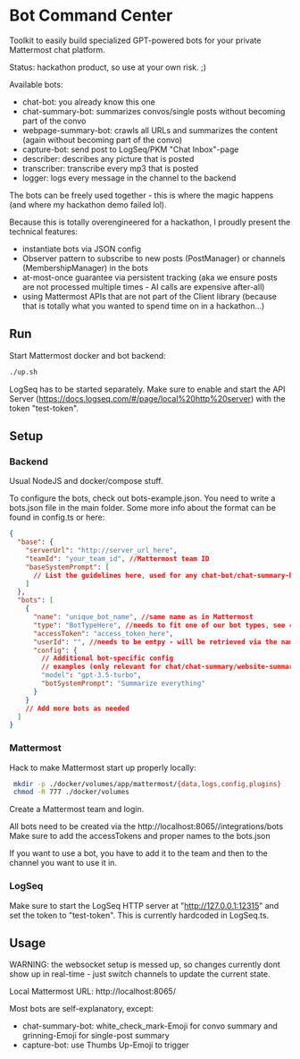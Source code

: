 # Bot Command Center

Toolkit to easily build specialized GPT-powered bots for your private Mattermost chat platform.

Status: hackathon product, so use at your own risk. ;)

Available bots:

- chat-bot: you already know this one
- chat-summary-bot: summarizes convos/single posts without becoming part of the convo
- webpage-summary-bot: crawls all URLs and summarizes the content (again without becoming part of the convo)
- capture-bot: send post to LogSeq/PKM "Chat Inbox"-page
- describer: describes any picture that is posted
- transcriber: transcribe every mp3 that is posted
- logger: logs every message in the channel to the backend

The bots can be freely used together - this is where the magic happens (and where my hackathon demo failed lol).

Because this is totally overengineered for a hackathon, I proudly present the technical features:

- instantiate bots via JSON config
- Observer pattern to subscribe to new posts (PostManager) or channels (MembershipManager) in the bots
- at-most-once guarantee via persistent tracking (aka we ensure posts are not processed multiple times - AI calls are expensive after-all)
- using Mattermost APIs that are not part of the Client library (because that is totally what you wanted to spend time on in a hackathon...)

## Run

Start Mattermost docker and bot backend:

```bash
./up.sh
```

LogSeq has to be started separately. Make sure to enable and start the API Server (https://docs.logseq.com/#/page/local%20http%20server) with the token "test-token".

## Setup

### Backend

Usual NodeJS and docker/compose stuff.

To configure the bots, check out bots-example.json. You need to write a bots.json file in the main folder.
Some more info about the format can be found in config.ts or here:

```json
{
  "base": {
    "serverUrl": "http://server_url_here",
    "teamId": "your_team_id", //Mattermost team ID
    "baseSystemPrompt": [
      // List the guidelines here, used for any chat-bot/chat-summary-bot
    ]
  },
  "bots": [
    {
      "name": "unique_bot_name", //same name as in Mattermost
      "type": "BotTypeHere", //needs to fit one of our bot types, see config.ts
      "accessToken": "access_token_here",
      "userId": "", //needs to be emtpy - will be retrieved via the name
      "config": {
        // Additional bot-specific config
        // examples (only relevant for chat/chat-summary/website-summary):
        "model": "gpt-3.5-turbo",
        "botSystemPrompt": "Summarize everything"
      }
    }
    // Add more bots as needed
  ]
}
```

### Mattermost

Hack to make Mattermost start up properly locally:

```bash
 mkdir -p ./docker/volumes/app/mattermost/{data,logs,config,plugins}
 chmod -R 777 ./docker/volumes
```

Create a Mattermost team and login.

All bots need to be created via the http://localhost:8065/<Team-Name>/integrations/bots
Make sure to add the accessTokens and proper names to the bots.json

If you want to use a bot, you have to add it to the team and then to the channel you want to use it in.

### LogSeq

Make sure to start the LogSeq HTTP server at "http://127.0.0.1:12315" and set the token to "test-token".
This is currently hardcoded in LogSeq.ts.

## Usage

WARNING: the websocket setup is messed up, so changes currently dont show up in real-time - just switch channels to update the current state.

Local Mattermost URL: http://localhost:8065/

Most bots are self-explanatory, except:

- chat-summary-bot: white_check_mark-Emoji for convo summary and grinning-Emoji for single-post summary
- capture-bot: use Thumbs Up-Emoji to trigger
